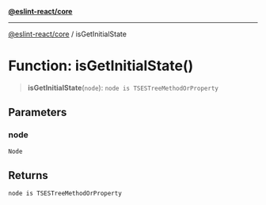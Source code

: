 [**@eslint-react/core**](../README.md)

***

[@eslint-react/core](../README.md) / isGetInitialState

# Function: isGetInitialState()

> **isGetInitialState**(`node`): `node is TSESTreeMethodOrProperty`

## Parameters

### node

`Node`

## Returns

`node is TSESTreeMethodOrProperty`
